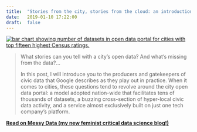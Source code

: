 ```yaml
---
title:  "Stories from the city, stories from the cloud: an introduction to city open data portals in the United States"
date:   2019-01-10 17:22:00
draft:  false
---
```


[![bar chart showing number of datasets in open data portal for cities with top fifteen highest Census ratings.](/images/stories_from_city.png)](https://medium.com/messy-data/stories-from-the-city-stories-from-the-cloud-an-introduction-to-city-open-data-portals-in-the-636ab60500bc)


> What stories can you tell with a city’s open data? And what’s missing from the data?...
>    
> In this post, I will introduce you to the producers and gatekeepers of civic data that Google describes as they play out in practice. When it comes to cities, these questions tend to revolve around the city open data portal: a model adopted nation-wide that facilitates tens of thousands of datasets, a buzzing cross-section of hyper-local civic data activity, and a service almost exclusively built on just one tech company’s platform.

**[Read on Messy Data (my new feminist critical data science blog!)](https://medium.com/messy-data/stories-from-the-city-stories-from-the-cloud-an-introduction-to-city-open-data-portals-in-the-636ab60500bc)**
